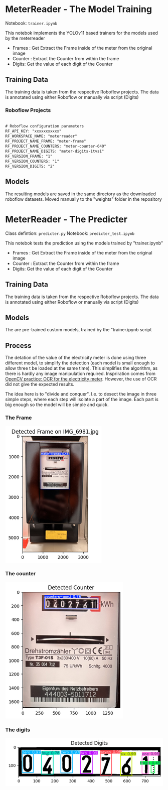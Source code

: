 # MeterReader - The Model Training

Notebook: `trainer.ipynb`

This notebok implements the YOLOv11 based trainers for the models used by the meterreader

- Frames : Get Extract the Frame inside of the meter from the original image
- Counter : Extract the Counter from within the frame
- Digits: Get the value of each digit of the Counter

## Training Data

The training data is taken from the respective Roboflow projects. The data is annotated using either Roboflow or manually via script (Digits)

### Roboflow Projects

```

# Roboflow configuration parameters
RF_API_KEY: "xxxxxxxxxxx"
RF_WORKSPACE_NAME: "meterreader"
RF_PROJECT_NAME_FRAME: "meter-frame"
RF_PROJECT_NAME_COUNTERS: "meter-counter-640"
RF_PROJECT_NAME_DIGITS: "meter-digits-itvsi"
RF_VERSION_FRAME: "1"
RF_VERSION_COUNTERS: "1"
RF_VERSION_DIGITS: "2"

```

## Models

The resulting models are saved in the same directory as the downloaded roboflow datasets. 
Moved manually to the "weights" folder in the repository


# MeterReader - The Predicter

Class defintion: `predicter.py` 
Notebook: `predicter_test.ipynb`


This notebok tests the prediction using the models trained by "trainer.ipynb"

- Frames : Get Extract the Frame inside of the meter from the original image
- Counter : Extract the Counter from within the frame
- Digits: Get the value of each digit of the Counter

## Training Data

The training data is taken from the respective Roboflow projects. The data is annotated using either Roboflow or manually via script (Digits)

## Models

The are pre-trained custom models, trained by the "trainer.ipynb script


## Process
The detation of the value of the electricity meter is done using three different model, to simplify the detection (each model is small enough to allow three t be loaded at the same time). This simplifies the algorithm, as there is hardly any image manipulation required. Inspriration comes from [OpenCV practice: OCR for the electricity meter](https://en.kompf.de/cplus/emeocv.html). However, the use of OCR did not give the expected results.

The idea here is to "divide and conquer". I.e. to desect the image in three simple steps, where each step will isolate a part of the image. Each part is big enough so the model will be simple and quick.


### The Frame

![Detected Frame](static/detected-frame.png)

### The counter

![Detected Counter](static/detected-counter.png)

### The digits

![Detected Digits](static/detected-digits.png)


